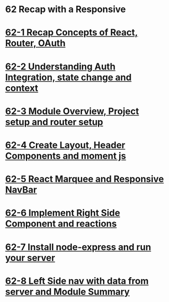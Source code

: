 # 62 Recap with a Responsive

# [62-1 Recap Concepts of React, Router, OAuth](./my-app/62-1%20Recap%20Concepts%20of%20React%2C%20Router%2C%20OAuth/)

# [62-2 Understanding Auth Integration, state change and context](./my-app/62-2%20Understanding%20Auth%20Integration%2C%20state%20change%20and%20context/)

# [62-3 Module Overview, Project setup and router setup](./my-app/62-3%20Module%20Overview%2C%20Project%20setup%20and%20router%20setup/)

# [62-4 Create Layout, Header Components and moment js](./my-app/62-4%20Create%20Layout%2C%20Header%20Components%20and%20moment%20js/)

# [62-5 React Marquee and Responsive NavBar](./my-app/62-5%20React%20Marquee%20and%20Responsive%20NavBar/)

# [62-6 Implement Right Side Component and reactions](./my-app/62-6%20Implement%20Right%20Side%20Component%20and%20react%20ions/)

# [62-7 Install node-express and run your server](./my-app/62-7%20Install%20node-express%20and%20run%20your%20server/)

# [62-8 Left Side nav with data from server and Module Summary](./my-app/62-8%20Left%20Side%20nav%20with%20data%20from%20server%20and%20Module%20Summary/)

#
